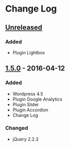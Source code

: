 # Change Log

## [Unreleased]

### Added
- Plugin Lightbox

## [1.5.0] - 2016-04-12

### Added
- Wordpress 4.5
- Plugin Google Analytics
- Plugin Slider
- Plugin Accordion
- Change Log

### Changed
- jQuery 2.2.3

[Unreleased]: https://github.com/tronsha/wp-installer/compare/v1.5.0...HEAD
[1.5.0]: https://github.com/tronsha/wp-installer/compare/v1.4.1...v1.5.0